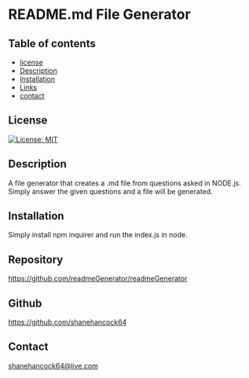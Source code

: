 # README.md File Generator 
 
  ## Table of contents 
  * [license](#License)
  * [Description](#description)
  * [Installation](#Installation)
  * [Links](#links)
  * [contact](contact)
  
  ## License
  [![License: MIT](https://img.shields.io/badge/License-MIT-yellow.svg)](https://opensource.org/licenses/MIT)

  ## Description
  A file generator that creates a .md file from questions asked in NODE.js. Simply answer the given questions and a file will be generated. 

  ## Installation
  Simply install npm inquirer and run the index.js in node. 

  ## Repository
  https://github.com/readmeGenerator/readmeGenerator

  ## Github
  https://github.com/shanehancock64

  ## Contact 
  shanehancock64@live.com
